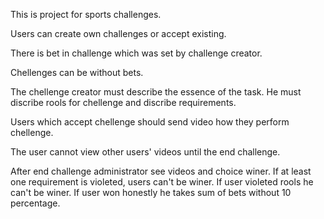 This is project for sports challenges.

Users can create own challenges or accept existing.

There is bet in challenge which was set by challenge creator.

Chellenges can be without bets.

The chellenge creator must describe the essence of the task. He must discribe rools for chellenge and discribe requirements.

Users which accept chellenge should send video how they perform chellenge.

The user cannot view other users' videos until the end challenge.

After end challenge administrator see videos and choice winer. If at least one requirement is violeted, users can't be winer. If user violeted rools he can't be winer.
If user won honestly he  takes sum of bets without 10 percentage.